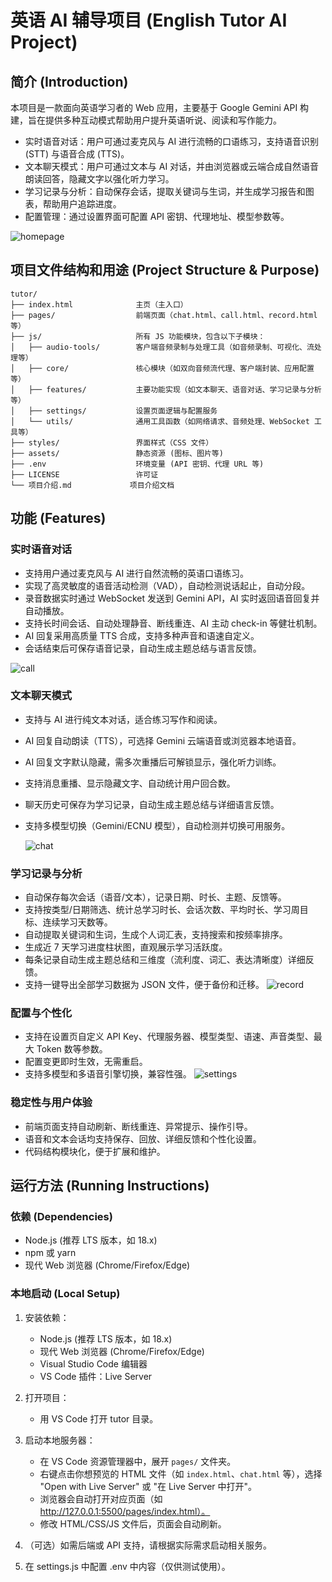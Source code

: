 # 英语 AI 辅导项目 (English Tutor AI Project)

## 简介 (Introduction)

本项目是一款面向英语学习者的 Web 应用，主要基于 Google Gemini API 构建，旨在提供多种互动模式帮助用户提升英语听说、阅读和写作能力。

- 实时语音对话：用户可通过麦克风与 AI 进行流畅的口语练习，支持语音识别 (STT) 与语音合成 (TTS)。
- 文本聊天模式：用户可通过文本与 AI 对话，并由浏览器或云端合成自然语音朗读回答，隐藏文字以强化听力学习。
- 学习记录与分析：自动保存会话，提取关键词与生词，并生成学习报告和图表，帮助用户追踪进度。
- 配置管理：通过设置界面可配置 API 密钥、代理地址、模型参数等。

![homepage](./README.assets/homepage.png)

## 项目文件结构和用途 (Project Structure & Purpose)

```
tutor/
├── index.html              主页（主入口）
├── pages/                  前端页面（chat.html、call.html、record.html 等）
├── js/                     所有 JS 功能模块，包含以下子模块：
│   ├── audio-tools/        客户端音频录制与处理工具（如音频录制、可视化、流处理等）
│   ├── core/               核心模块（如双向音频流代理、客户端封装、应用配置等）
│   ├── features/           主要功能实现（如文本聊天、语音对话、学习记录与分析等）
│   ├── settings/           设置页面逻辑与配置服务
│   └── utils/              通用工具函数（如网络请求、音频处理、WebSocket 工具等）
├── styles/                 界面样式（CSS 文件）
├── assets/                 静态资源 (图标、图片等)
├── .env                    环境变量 (API 密钥、代理 URL 等)
├── LICENSE                 许可证
└── 项目介绍.md             项目介绍文档
```

## 功能 (Features)

### 实时语音对话

- 支持用户通过麦克风与 AI 进行自然流畅的英语口语练习。
- 实现了高灵敏度的语音活动检测（VAD），自动检测说话起止，自动分段。
- 录音数据实时通过 WebSocket 发送到 Gemini API，AI 实时返回语音回复并自动播放。
- 支持长时间会话、自动处理静音、断线重连、AI 主动 check-in 等健壮机制。
- AI 回复采用高质量 TTS 合成，支持多种声音和语速自定义。
- 会话结束后可保存语音记录，自动生成主题总结与语言反馈。

![call](./README.assets/call.png)

### 文本聊天模式

- 支持与 AI 进行纯文本对话，适合练习写作和阅读。
- AI 回复自动朗读（TTS），可选择 Gemini 云端语音或浏览器本地语音。
- AI 回复文字默认隐藏，需多次重播后可解锁显示，强化听力训练。
- 支持消息重播、显示隐藏文字、自动统计用户回合数。
- 聊天历史可保存为学习记录，自动生成主题总结与详细语言反馈。
- 支持多模型切换（Gemini/ECNU 模型），自动检测并切换可用服务。

  ![chat](./README.assets/chat.png)

### 学习记录与分析

- 自动保存每次会话（语音/文本），记录日期、时长、主题、反馈等。
- 支持按类型/日期筛选、统计总学习时长、会话次数、平均时长、学习周目标、连续学习天数等。
- 自动提取关键词和生词，生成个人词汇表，支持搜索和按频率排序。
- 生成近 7 天学习进度柱状图，直观展示学习活跃度。
- 每条记录自动生成主题总结和三维度（流利度、词汇、表达清晰度）详细反馈。
- 支持一键导出全部学习数据为 JSON 文件，便于备份和迁移。
  ![record](./README.assets/record.png)

### 配置与个性化

- 支持在设置页自定义 API Key、代理服务器、模型类型、语速、声音类型、最大 Token 数等参数。
- 配置变更即时生效，无需重启。
- 支持多模型和多语音引擎切换，兼容性强。
  ![settings](./README.assets/settings.png)

### 稳定性与用户体验

- 前端页面支持自动刷新、断线重连、异常提示、操作引导。
- 语音和文本会话均支持保存、回放、详细反馈和个性化设置。
- 代码结构模块化，便于扩展和维护。

## 运行方法 (Running Instructions)

### 依赖 (Dependencies)

- Node.js (推荐 LTS 版本，如 18.x)
- npm 或 yarn
- 现代 Web 浏览器 (Chrome/Firefox/Edge)

### 本地启动 (Local Setup)

1. 安装依赖：

   - Node.js (推荐 LTS 版本，如 18.x)
   - 现代 Web 浏览器 (Chrome/Firefox/Edge)
   - Visual Studio Code 编辑器
   - VS Code 插件：Live Server

2. 打开项目：

   - 用 VS Code 打开 tutor 目录。

3. 启动本地服务器：

   - 在 VS Code 资源管理器中，展开 `pages/` 文件夹。
   - 右键点击你想预览的 HTML 文件（如 `index.html`、`chat.html` 等），选择 "Open with Live Server" 或 "在 Live Server 中打开"。
   - 浏览器会自动打开对应页面（如 http://127.0.0.1:5500/pages/index.html）。
   - 修改 HTML/CSS/JS 文件后，页面会自动刷新。

4. （可选）如需后端或 API 支持，请根据实际需求启动相关服务。

5. 在 settings.js 中配置 .env 中内容（仅供测试使用）。
